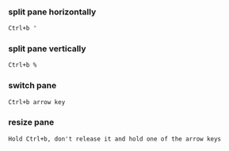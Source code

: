 ### split pane horizontally
```bash
Ctrl+b "
```

### split pane vertically
```bash
Ctrl+b % 
```

### switch pane
```bash
Ctrl+b arrow key
```

### resize pane
```
Hold Ctrl+b, don't release it and hold one of the arrow keys
```
